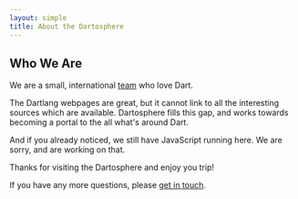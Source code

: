```yaml
---
layout: simple
title: About the Dartosphere
---
```


## Who We Are

We are a small, international [team](http://www.grobmeier.de) who love Dart.

The Dartlang webpages are great, but it cannot link to all the interesting
sources which are available. Dartosphere fills this gap, and works towards
becoming a portal to the all what's around Dart. 

And if you already noticed, we still have JavaScript running here. We are sorry, and are working on that.

Thanks for visiting the Dartosphere and enjoy you trip!

If you have any more questions, please [get in touch](imprint.html).